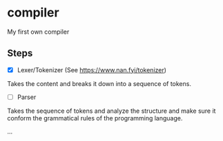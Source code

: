 # compiler

My first own compiler

## Steps

- [x] Lexer/Tokenizer (See https://www.nan.fyi/tokenizer)

Takes the content and breaks it down into a sequence of tokens.

- [ ] Parser

Takes the sequence of tokens and analyze the structure and make sure it conform the grammatical rules of the programming language.

...
